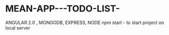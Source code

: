 # MEAN-APP---TODO-LIST-
ANGULAR 2.0 , MONGODB, EXPRESS, NODE 
npm start - to start project on local server
